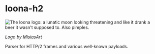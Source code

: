# loona-h2

![The loona logo: a lunatic moon looking threatening and like it drank a beer it wasn't supposed to. Also pimples.](https://github.com/user-attachments/assets/409d548c-d642-4160-b529-5959a851d6b3)

_Logo by [MisiasArt](https://misiasart.com)_

Parser for HTTP/2 frames and various well-known payloads.
